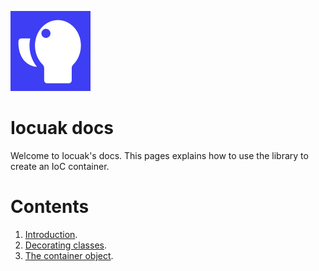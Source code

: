 ![iocuak logo](./assets/logo.svg)

# Iocuak docs

Welcome to Iocuak's docs. This pages explains how to use the library to create an IoC container.

# Contents

1. [Introduction](./contents/1-introduction.md).
2. [Decorating classes](./contents/2-decorating-classes.md).
3. [The container object](./contents/3-the-container-object.md).
